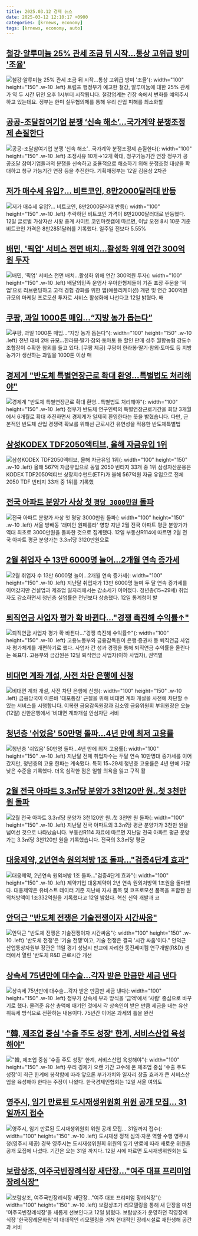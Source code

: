 ```yaml
---
title: 2025.03.12 경제 뉴스
date: 2025-03-12 12:10:17 +0900
categories: [krnews, economy]
tags: [krnews, economy, auto]
---
```

## [철강·알루미늄 25% 관세 조금 뒤 시작...통상 고위급 방미 '조율'](https://n.news.naver.com/mnews/article/052/0002164154)

![철강·알루미늄 25% 관세 조금 뒤 시작...통상 고위급 방미 '조율'](https://mimgnews.pstatic.net/image/origin/052/2025/03/12/2164154.jpg?type=nf220_150){: width="100" height="150" .w-10 .left}
트럼프 행정부가 예고한 철강, 알루미늄에 대한 25% 관세가 약 두 시간 뒤인 오후 1시부터 시작됩니다. 철강업계는 긴장 속에서 변화를 예의주시하고 있는데요. 정부는 한미 실무협의체를 통해 우리 산업 피해를 최소화할

## [공공-조달참여기업 분쟁 ‘신속 해소’…국가계약 분쟁조정제 손질한다](https://n.news.naver.com/mnews/article/016/0002440953)

![공공-조달참여기업 분쟁 ‘신속 해소’…국가계약 분쟁조정제 손질한다](https://mimgnews.pstatic.net/image/origin/016/2025/03/12/2440953.jpg?type=nf220_150){: width="100" height="150" .w-10 .left}
조정사유 10개→12개 확대, 청구가능기간 연장 정부가 공공조달 참여기업들과의 분쟁을 신속하고 효율적으로 해소하기 위해 분쟁조정 대상을 확대하고 청구 가능기간 연장 등을 추진한다. 기획재정부는 12일 김윤상 2차관

## [저가 매수세 유입?... 비트코인, 8만2000달러대 반등](https://n.news.naver.com/mnews/article/366/0001060131)

![저가 매수세 유입?... 비트코인, 8만2000달러대 반등](https://mimgnews.pstatic.net/image/origin/366/2025/03/12/1060131.jpg?type=nf220_150){: width="100" height="150" .w-10 .left}
추락하던 비트코인 가격이 8만2000달러대로 반등했다. 12일 글로벌 가상자산 시황 중계 사이트 코인마켓캡에 따르면, 이날 오전 8시 10분 기준 비트코인 가격은 8만2851달러를 기록했다. 일주일 전보다 5.55%

## [배민, '픽업' 서비스 전면 배치…활성화 위해 연간 300억원 투자](https://n.news.naver.com/mnews/article/008/0005164513)

![배민, '픽업' 서비스 전면 배치…활성화 위해 연간 300억원 투자](https://mimgnews.pstatic.net/image/origin/008/2025/03/12/5164513.jpg?type=nf220_150){: width="100" height="150" .w-10 .left}
배달의민족 운영사 우아한형제들이 기존 포장 주문을 '픽업'으로 리브랜딩하고 고객 경험 강화를 위한 앱(애플리케이션) 개편 및 연간 300억원 규모의 마케팅 프로모션 투자로 서비스 활성화에 나선다고 12일 밝혔다. 배

## [쿠팡, 과일 1000톤 매입…“지방 농가 돕는다”](https://n.news.naver.com/mnews/article/016/0002440735)

![쿠팡, 과일 1000톤 매입…“지방 농가 돕는다”](https://mimgnews.pstatic.net/image/origin/016/2025/03/12/2440735.jpg?type=nf220_150){: width="100" height="150" .w-10 .left}
전년 대비 2배 규모…한라봉·딸기·참외·토마토 등 할인 판매 성주 월향농협 강도수 조합장이 수확한 참외를 들고 있다. [쿠팡 제공] 쿠팡이 한라봉·딸기·참외·토마토 등 지방 농가가 생산하는 과일을 1000톤 이상 매

## [경제계 "반도체 특별연장근로 확대 환영…특별법도 처리해야"](https://n.news.naver.com/mnews/article/422/0000720515)

![경제계 "반도체 특별연장근로 확대 환영…특별법도 처리해야"](https://mimgnews.pstatic.net/image/origin/422/2025/03/12/720515.jpg?type=nf220_150){: width="100" height="150" .w-10 .left}
정부가 반도체 연구인력의 특별연장근로기간을 회당 3개월에서 6개월로 확대 추진하면서 경제계가 일제히 환영한다는 뜻을 밝혔습니다. 다만, 근본적인 반도체 산업 경쟁력 확보를 위해선 근로시간 유연성을 적용한 반도체특별법

## [삼성KODEX TDF2050액티브, 올해 자금유입 1위](https://n.news.naver.com/mnews/article/009/0005457275)

![삼성KODEX TDF2050액티브, 올해 자금유입 1위](https://mimgnews.pstatic.net/image/origin/009/2025/03/12/5457275.jpg?type=nf220_150){: width="100" height="150" .w-10 .left}
올해 567억 자금유입으로 동일 2050 빈티지 33개 중 1위 삼성자산운용은 KODEX TDF2050액티브 상장지수펀드(ETF)가 올해 567억원 자금 유입으로 전체 2050 TDF 빈티지 33개 중 1위를 기록했

## [전국 아파트 분양가 사상 첫 `평당 3000만원` 돌파](https://n.news.naver.com/mnews/article/029/0002940561)

![전국 아파트 분양가 사상 첫 `평당 3000만원` 돌파](https://mimgnews.pstatic.net/image/origin/029/2025/03/12/2940561.jpg?type=nf220_150){: width="100" height="150" .w-10 .left}
서울 방배동 '래미안 원페를라' 영향 지난 2월 전국 아파트 평균 분양가가 역대 최초로 3000만원을 돌파한 것으로 집계됐다. 12일 부동산R114에 따르면 2월 전국 아파트 평균 분양가는 3.3㎡당 3120만원으로

## [2월 취업자 수 13만 6000명 늘어…2개월 연속 증가세](https://n.news.naver.com/mnews/article/011/0004460199)

![2월 취업자 수 13만 6000명 늘어…2개월 연속 증가세](https://mimgnews.pstatic.net/image/origin/011/2025/03/12/4460199.jpg?type=nf220_150){: width="100" height="150" .w-10 .left}
지난달 취업자가 13만 6000명 늘며 두 달 연속 증가세를 이어갔지만 건설업과 제조업 일자리에서는 감소세가 이어졌다. 청년층(15~29세) 취업자도 감소하면서 청년층 실업률은 전년보다 상승했다. 12일 통계청이 발

## [퇴직연금 사업자 평가 확 바뀐다…"경쟁 촉진해 수익률↑"](https://n.news.naver.com/mnews/article/008/0005164571)

![퇴직연금 사업자 평가 확 바뀐다…"경쟁 촉진해 수익률↑"](https://mimgnews.pstatic.net/image/origin/008/2025/03/12/5164571.jpg?type=nf220_150){: width="100" height="150" .w-10 .left}
고용노동부와 금융감독원이 은행·증권사 등 퇴직연금 사업자 평가체계를 개편하기로 했다. 사업자 간 성과 경쟁을 통해 퇴직연금 수익률을 올린다는 목표다. 고용부와 금감원은 12일 퇴직연금 사업자(이하 사업자), 권역별

## [비대면 계좌 개설, 사전 차단 은행에 신청](https://n.news.naver.com/mnews/article/056/0011909281)

![비대면 계좌 개설, 사전 차단 은행에 신청](https://mimgnews.pstatic.net/image/origin/056/2025/03/12/11909281.jpg?type=nf220_150){: width="100" height="150" .w-10 .left}
금융당국이 이른바 '대포통장' 근절을 위해 비대면 계좌 개설을 사전에 차단할 수 있는 서비스를 시행합니다. 이복현 금융감독원장과 김소영 금융위원회 부위원장은 오늘(12일) 신한은행에서 '비대면 계좌개설 안심차단 서비

## [청년층 '쉬었음' 50만명 돌파...4년 만에 최저 고용률](https://n.news.naver.com/mnews/article/014/0005319738)

![청년층 '쉬었음' 50만명 돌파...4년 만에 최저 고용률](https://mimgnews.pstatic.net/image/origin/014/2025/03/12/5319738.jpg?type=nf220_150){: width="100" height="150" .w-10 .left}
지난달 전체 취업자수는 두달 연속 10만명대 증가세를 이어갔지만, 청년층의 고용 한파는 계속됐다. 특히 15~29세 청년층 고용률은 4년 만에 가장 낮은 수준을 기록했다. 더욱 심각한 점은 일할 의욕을 잃고 구직 활

## [2월 전국 아파트 3.3㎡당 분양가 3천120만 원‥첫 3천만 원 돌파](https://n.news.naver.com/mnews/article/214/0001410592)

![2월 전국 아파트 3.3㎡당 분양가 3천120만 원‥첫 3천만 원 돌파](https://mimgnews.pstatic.net/image/origin/214/2025/03/12/1410592.jpg?type=nf220_150){: width="100" height="150" .w-10 .left}
지난달 전국 아파트의 3.3㎡당 평균 분양가가 3천만 원을 넘어선 것으로 나타났습니다. 부동산R114 자료에 따르면 지난달 전국 아파트 평균 분양가는 3.3㎡당 3천120만 원을 기록했습니다. 전국의 3.3㎡당 평균

## [대웅제약, 2년연속 원외처방 1조 돌파…"검증4단계 효과"](https://n.news.naver.com/mnews/article/003/0013113713)

![대웅제약, 2년연속 원외처방 1조 돌파…"검증4단계 효과"](https://mimgnews.pstatic.net/image/origin/003/2025/03/12/13113713.jpg?type=nf220_150){: width="100" height="150" .w-10 .left}
제약기업 대웅제약이 2년 연속 원외처방액 1조원을 돌파했다. 대웅제약은 유비스트 데이터 기준 지난해 자사 품목 및 코프로모션 품목을 포함한 원외처방액이 1조332억원을 기록했다고 12일 밝혔다. 혁신 신약 개발과 코

## [안덕근 "반도체 전쟁은 기술전쟁이자 시간싸움"](https://n.news.naver.com/mnews/article/031/0000915167)

![안덕근 "반도체 전쟁은 기술전쟁이자 시간싸움"](https://mimgnews.pstatic.net/image/origin/031/2025/03/11/915167.jpg?type=nf220_150){: width="100" height="150" .w-10 .left}
'반도체 전쟁'은 '기술 전쟁'이고, 기술 전쟁은 결국 '시간 싸움'이다." 안덕근 산업통상자원부 장관은 11일 경기 성남시 판교에 자리한 동진쎄미켐 연구개발(R&D) 센터에서 열린 '반도체 R&D 근로시간 개선

## [상속세 75년만에 대수술…각자 받은 만큼만 세금 낸다](https://n.news.naver.com/mnews/article/025/0003426321)

![상속세 75년만에 대수술…각자 받은 만큼만 세금 낸다](https://mimgnews.pstatic.net/image/origin/025/2025/03/12/3426321.jpg?type=nf220_150){: width="100" height="150" .w-10 .left}
정부가 상속세 부과 방식을 ‘금액’에서 ‘사람’ 중심으로 바꾸기로 했다. 물려준 유산 총액에 매기던 것에서 각 상속인이 받은 만큼 세금을 내는 유산취득세 방식으로 전환하는 내용이다. 75년간 이어온 과세의 틀을 완전

## ["韓, 제조업 중심 '수출 주도 성장' 한계, 서비스산업 육성해야"](https://n.news.naver.com/mnews/article/277/0005559152)

!["韓, 제조업 중심 '수출 주도 성장' 한계, 서비스산업 육성해야"](https://mimgnews.pstatic.net/image/origin/277/2025/03/12/5559152.jpg?type=nf220_150){: width="100" height="150" .w-10 .left}
우리 경제가 오랜 기간 고수해 온 제조업 중심 '수출 주도 성장'이 최근 한계에 봉착함에 따라 앞으론 부가가치와 일자리 창출 효과가 큰 서비스산업을 육성해야 한다는 주장이 나왔다. 한국경제인협회는 12일 서울 여의도

## [영주시, 임기 만료된 도시재생위원회 위원 공개 모집… 31일까지 접수](https://n.news.naver.com/mnews/article/016/0002440854)

![영주시, 임기 만료된 도시재생위원회 위원 공개 모집… 31일까지 접수](https://mimgnews.pstatic.net/image/origin/016/2025/03/12/2440854.jpg?type=nf220_150){: width="100" height="150" .w-10 .left}
도시재생 정책 심의·자문 역할 수행 영주시청(영주시 제공) 경북 영주시는 도시재생위원회 위원의 임기 만료에 따라 새로운 위원을 공개 모집에 나섰다. 기간은 오는 31일 까지다. 12일 시에 따르면 도시재생위원회는 도

## [보람상조, 여주국빈장례식장 새단장..."여주 대표 프리미엄 장례식장"](https://n.news.naver.com/mnews/article/008/0005164551)

![보람상조, 여주국빈장례식장 새단장..."여주 대표 프리미엄 장례식장"](https://mimgnews.pstatic.net/image/origin/008/2025/03/12/5164551.jpg?type=nf220_150){: width="100" height="150" .w-10 .left}
보람상조가 리모델링을 통해 새 단장을 마친 '여주국빈장례식장'을 새롭게 선보인다고 12일 밝혔다. 보람상조가 운영하던 직영장례식장 '한국장례문화원'이 대대적인 리모델링을 거쳐 현대적인 장례시설로 재탄생해 공간과 서비

